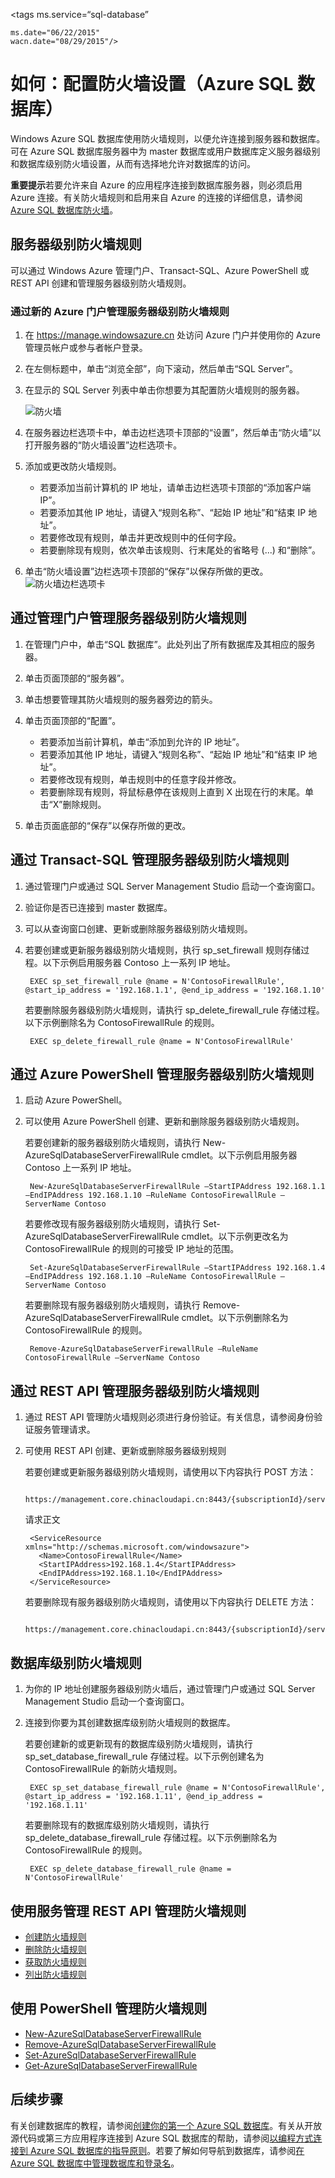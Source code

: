 <properties
	pageTitle="如何：配置防火墙设置（Azure SQL 数据库）"
	description="配置 Azure SQL 数据库的防火墙"
	services="sql-database"
	documentationCenter=""
	authors="BYHAM"
	manager="jeffreyg"
	editor=""/>


<tags 
	ms.service=“sql-database”
	
	ms.date="06/22/2015"
	wacn.date="08/29/2015"/>


# 如何：配置防火墙设置（Azure SQL 数据库）

 Windows Azure SQL 数据库使用防火墙规则，以便允许连接到服务器和数据库。可在 Azure SQL 数据库服务器中为 master 数据库或用户数据库定义服务器级别和数据库级别防火墙设置，从而有选择地允许对数据库的访问。

**重要提示**若要允许来自 Azure 的应用程序连接到数据库服务器，则必须启用 Azure 连接。有关防火墙规则和启用来自 Azure 的连接的详细信息，请参阅 [Azure SQL 数据库防火墙](https://msdn.microsoft.com/zh-cn/library/azure/ee621782.aspx)。


## 服务器级别防火墙规则

可以通过 Windows Azure 管理门户、Transact-SQL、Azure PowerShell 或 REST API 创建和管理服务器级别防火墙规则。

### 通过新的 Azure 门户管理服务器级别防火墙规则
1. 在 https://manage.windowsazure.cn 处访问 Azure 门户并使用你的 Azure 管理员帐户或参与者帐户登录。
2. 在左侧标题中，单击“浏览全部”，向下滚动，然后单击“SQL Server”。
3. 在显示的 SQL Server 列表中单击你想要为其配置防火墙规则的服务器。

	![防火墙][1]

4. 在服务器边栏选项卡中，单击边栏选项卡顶部的“设置”，然后单击“防火墙”以打开服务器的“防火墙设置”边栏选项卡。
5. 添加或更改防火墙规则。

	* 若要添加当前计算机的 IP 地址，请单击边栏选项卡顶部的“添加客户端 IP”。
	* 若要添加其他 IP 地址，请键入“规则名称”、“起始 IP 地址”和“结束 IP 地址”。
	* 若要修改现有规则，单击并更改规则中的任何字段。
	* 若要删除现有规则，依次单击该规则、行末尾处的省略号 (...) 和“删除”。
6. 单击“防火墙设置”边栏选项卡顶部的“保存”以保存所做的更改。![防火墙边栏选项卡][2] 

## 通过管理门户管理服务器级别防火墙规则 

1. 在管理门户中，单击“SQL 数据库”。此处列出了所有数据库及其相应的服务器。
1. 单击页面顶部的“服务器”。
2. 单击想要管理其防火墙规则的服务器旁边的箭头。
3. 单击页面顶部的“配置”。

	*  若要添加当前计算机，单击“添加到允许的 IP 地址”。
	*  若要添加其他 IP 地址，请键入“规则名称”、“起始 IP 地址”和“结束 IP 地址”。
	*  若要修改现有规则，单击规则中的任意字段并修改。
	*  若要删除现有规则，将鼠标悬停在该规则上直到 X 出现在行的末尾。单击“X”删除规则。
8. 单击页面底部的“保存”以保存所做的更改。

## 通过 Transact-SQL 管理服务器级别防火墙规则
1. 通过管理门户或通过 SQL Server Management Studio 启动一个查询窗口。
2. 验证你是否已连接到 master 数据库。
3. 可以从查询窗口创建、更新或删除服务器级别防火墙规则。
4. 若要创建或更新服务器级别防火墙规则，执行 sp\_set\_firewall 规则存储过程。以下示例启用服务器 Contoso 上一系列 IP 地址。

		EXEC sp_set_firewall_rule @name = N'ContosoFirewallRule', @start_ip_address = '192.168.1.1', @end_ip_address = '192.168.1.10'

	若要删除服务器级别防火墙规则，请执行 sp\_delete\_firewall\_rule 存储过程。以下示例删除名为 ContosoFirewallRule 的规则。
 
		EXEC sp_delete_firewall_rule @name = N'ContosoFirewallRule'
 
## 通过 Azure PowerShell 管理服务器级别防火墙规则
1. 启动 Azure PowerShell。
2. 可以使用 Azure PowerShell 创建、更新和删除服务器级别防火墙规则。 

	若要创建新的服务器级别防火墙规则，请执行 New-AzureSqlDatabaseServerFirewallRule cmdlet。以下示例启用服务器 Contoso 上一系列 IP 地址。
 
		New-AzureSqlDatabaseServerFirewallRule –StartIPAddress 192.168.1.1 –EndIPAddress 192.168.1.10 –RuleName ContosoFirewallRule –ServerName Contoso
 
	若要修改现有服务器级别防火墙规则，请执行 Set-AzureSqlDatabaseServerFirewallRule cmdlet。以下示例更改名为 ContosoFirewallRule 的规则的可接受 IP 地址的范围。
 
		Set-AzureSqlDatabaseServerFirewallRule –StartIPAddress 192.168.1.4 –EndIPAddress 192.168.1.10 –RuleName ContosoFirewallRule –ServerName Contoso

	若要删除现有服务器级别防火墙规则，请执行 Remove-AzureSqlDatabaseServerFirewallRule cmdlet。以下示例删除名为 ContosoFirewallRule 的规则。

		Remove-AzureSqlDatabaseServerFirewallRule –RuleName ContosoFirewallRule –ServerName Contoso
 
## 通过 REST API 管理服务器级别防火墙规则
1. 通过 REST API 管理防火墙规则必须进行身份验证。有关信息，请参阅身份验证服务管理请求。
2. 可使用 REST API 创建、更新或删除服务器级别规则

	若要创建或更新服务器级别防火墙规则，请使用以下内容执行 POST 方法：
 
		https://management.core.chinacloudapi.cn:8443/{subscriptionId}/services/sqlservers/servers/Contoso/firewallrules
	
	请求正文

		<ServiceResource xmlns="http://schemas.microsoft.com/windowsazure">
		  <Name>ContosoFirewallRule</Name>
		  <StartIPAddress>192.168.1.4</StartIPAddress>
		  <EndIPAddress>192.168.1.10</EndIPAddress>
		</ServiceResource>
 

	若要删除现有服务器级别防火墙规则，请使用以下内容执行 DELETE 方法：
	 
		https://management.core.chinacloudapi.cn:8443/{subscriptionId}/services/sqlservers/servers/Contoso/firewallrules/ContosoFirewallRule
 
## 数据库级别防火墙规则

1. 为你的 IP 地址创建服务器级别防火墙后，通过管理门户或通过 SQL Server Management Studio 启动一个查询窗口。
2. 连接到你要为其创建数据库级别防火墙规则的数据库。

	若要创建新的或更新现有的数据库级别防火墙规则，请执行 sp\_set\_database\_firewall\_rule 存储过程。以下示例创建名为 ContosoFirewallRule 的新防火墙规则。
 
		EXEC sp_set_database_firewall_rule @name = N'ContosoFirewallRule', @start_ip_address = '192.168.1.11', @end_ip_address = '192.168.1.11'
 
	若要删除现有的数据库级别防火墙规则，请执行 sp\_delete\_database\_firewall\_rule 存储过程。以下示例删除名为 ContosoFirewallRule 的规则。
 
		EXEC sp_delete_database_firewall_rule @name = N'ContosoFirewallRule'


## 使用服务管理 REST API 管理防火墙规则

* [创建防火墙规则](https://msdn.microsoft.com/zh-cn/library/azure/dn505712.aspx)
* [删除防火墙规则](https://msdn.microsoft.com/zh-cn/library/azure/dn505706.aspx)
* [获取防火墙规则](https://msdn.microsoft.com/zh-cn/library/azure/dn505698.aspx)
* [列出防火墙规则](https://msdn.microsoft.com/zh-cn/library/azure/dn505715.aspx)

## 使用 PowerShell 管理防火墙规则

* [New-AzureSqlDatabaseServerFirewallRule](https://msdn.microsoft.com/zh-cn/library/azure/dn546724.aspx)
* [Remove-AzureSqlDatabaseServerFirewallRule](https://msdn.microsoft.com/zh-cn/library/azure/dn546727.aspx)
* [Set-AzureSqlDatabaseServerFirewallRule](https://msdn.microsoft.com/zh-cn/library/azure/dn546739.aspx)
* [Get-AzureSqlDatabaseServerFirewallRule](https://msdn.microsoft.com/zh-cn/library/azure/dn546731.aspx)
 
## 后续步骤

有关创建数据库的教程，请参阅[创建你的第一个 Azure SQL 数据库](/documentation/articles/sql-database-get-started)。有关从开放源代码或第三方应用程序连接到 Azure SQL 数据库的帮助，请参阅[以编程方式连接到 Azure SQL 数据库的指导原则](https://msdn.microsoft.com/zh-cn/library/azure/ee336282.aspx)。若要了解如何导航到数据库，请参阅[在 Azure SQL 数据库中管理数据库和登录名](https://msdn.microsoft.com/zh-cn/library/azure/ee336235.aspx)。

<!--Image references-->
[1]: ./media/sql-database-configure-firewall-settings/AzurePortalBrowseForFirewall.png
[2]: ./media/sql-database-configure-firewall-settings/AzurePortalFirewallSettings.png
<!--anchors-->

<!---HONumber=67-->